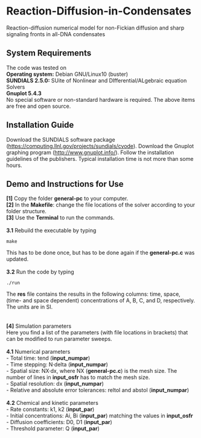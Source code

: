 # Reaction-Diffusion-in-Condensates
Reaction-diffusion numerical model for non-Fickian diffusion and sharp signaling fronts in all-DNA condensates

## System Requirements
The code was tested on\
  **Operating system:** Debian GNU/Linux10 (buster)\
  **SUNDIALS 2.5.0:** SUite of Nonlinear and DIfferential/ALgebraic equation Solvers\
  **Gnuplot 5.4.3**\
No special software or non-standard hardware is required. The above items are free and open source.

## Installation Guide
Download the SUNDIALS software package (https://computing.llnl.gov/projects/sundials/cvode).
Download the Gnuplot graphing program (http://www.gnuplot.info/).
Follow the installation guidelines of the publishers. Typical installation time is not more than some hours.

## Demo and Instructions for Use
  **[1]** Copy the folder **general-pc** to your computer.\
  **[2]** In the **Makefile**: change the file locations of the solver according to your folder structure.\
  **[3]** Use the **Terminal** to run the commands.\
\
  **3.1** Rebuild the executable by typing
  ```
  make
  ```
  This has to be done once, but has to be done again if the **general-pc.c** was updated.\
\
  **3.2** Run the code by typing
  ```
  ./run
  ```
  The **res** file contains the results in the following columns:
  time, space, (time- and space dependent) concentrations of A, B, C, and D, respectively.
  The units are in SI.\
\
\
  **[4]** Simulation parameters\
  Here you find a list of the parameters (with file locations in brackets) that can be modified to run parameter sweeps.\
\
  **4.1** Numerical parameters\
    - Total time: tend (**input_numpar**)\
    - Time stepping: N·delta (**input_numpar**)\
    - Spatial size: NX·dx, where NX (**general-pc.c**) is the mesh size. The number of lines in **input_osfr** has to match the mesh size.\
    - Spatial resolution: dx (**input_numpar**)\
    - Relative and absolute error tolerances: reltol and abstol (**input_numpar**)\
\
  **4.2** Chemical and kinetic parameters\
    - Rate constants: k1, k2 (**input_par**)\
    - Initial concentrations: Ai, Bi (**input_par**) matching the values in **input_osfr**\
    - Diffusion coefficients: D0, D1 (**input_par**)\
    - Threshold parameter: Q (**input_par**)
